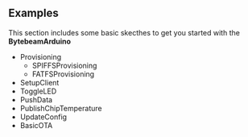 ## Examples

This section includes some basic skecthes to get you started with the **BytebeamArduino**

- Provisioning
    - SPIFFSProvisioning
    - FATFSProvisioning
- SetupClient 
- ToggleLED
- PushData
- PublishChipTemperature
- UpdateConfig
- BasicOTA